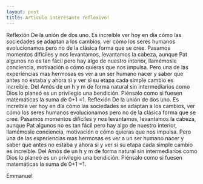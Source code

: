 ```yaml
---
layout: post
title: Articulo interesante reflexivo!
---
```

Reflexión
De la unión de dos uno. Es increíble ver hoy en día cómo las sociedades se adaptan a los cambios, ver cómo los seres humanos evolucionamos pero no de la clásica forma que se cree. Pasamos momentos difíciles y nos levantamos, levantamos la cabeza, aunque Pat algunos no es tan fácil pero hay algo de nuestro interior, llamémosle conciencia, motivación o cómo quieras que nos impulsa. Pero una de las experiencias mas hermosas es ver a un ser humano nacer y saber que antes no estaba y ahora si y ver si su etapa cada simple cambio es increíble. Del Amós de un h y m de forma natural sin intermediarios como Dios lo planeó es un privilegio una bendición. Piénsalo como si fuesen matemáticas la suma de 0+1 =1.
Reflexión
De la unión de dos uno. Es increíble ver hoy en día cómo las sociedades se adaptan a los cambios, ver cómo los seres humanos evolucionamos pero no de la clásica forma que se cree. Pasamos momentos difíciles y nos levantamos, levantamos la cabeza, aunque Pat algunos no es tan fácil pero hay algo de nuestro interior, llamémosle conciencia, motivación o cómo quieras que nos impulsa. Pero una de las experiencias mas hermosas es ver a un ser humano nacer y saber que antes no estaba y ahora si y ver si su etapa cada simple cambio es increíble. Del Amós de un h y m de forma natural sin intermediarios como Dios lo planeó es un privilegio una bendición. Piénsalo como si fuesen matemáticas la suma de 0+1 =1.


Emmanuel

